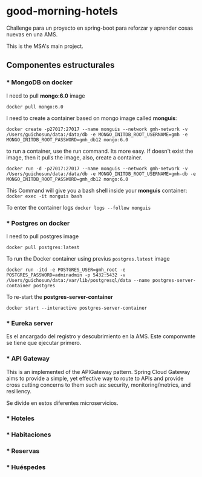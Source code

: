 # good-morning-hotels
Challenge para un proyecto en spring-boot para reforzar y aprender cosas nuevas en una AMS.

This is the MSA's main project.

## Componentes estructurales

### * MongoDB on docker

I need to pull __mongo:6.0__ image

`docker pull mongo:6.0`

I need to create a container based on mongo image called **monguis**:

`docker create -p27017:27017 --name monguis --network gmh-network -v /Users/guichosun/data:/data/db -e MONGO_INITDB_ROOT_USERNAME=gmh -e MONGO_INITDB_ROOT_PASSWORD=gmh_db12 mongo:6.0`

to run a container, use the run command. Its more easy. If doesn't exist the image, then it pulls the image, also, create a container.

`docker run -d -p27017:27017 --name monguis --network gmh-network -v /Users/guichosun/data:/data/db -e MONGO_INITDB_ROOT_USERNAME=gmh-db -e MONGO_INITDB_ROOT_PASSWORD=gmh_db12 mongo:6.0`

This Command will give you a bash shell inside your **monguis** container: 
`docker exec -it monguis bash`

To enter the container logs `docker logs --follow monguis`

### * Postgres on docker

I need to pull postgres image

`docker pull postgres:latest`

To run the Docker container using previus `postgres.latest` image 

`docker run -itd -e POSTGRES_USER=gmh_root -e POSTGRES_PASSWORD=adminadmin -p 5432:5432 -v /Users/guichosun/data:/var/lib/postgresql/data --name postgres-server-container postgres`

To re-start the **postgres-server-container**

`docker start --interactive postgres-server-container`

### * Eureka server 

Es el ancargado del registro y descubrimiento en la AMS. Este componwnte se tiene que ejecutar primero.

### * API Gateway

This is an implemented of the APIGateway pattern. Spring Cloud Gateway aims to provide a simple, yet effective way to route to APIs and provide cross cutting concerns to them such as: security, monitoring/metrics, and resiliency.

Se divide en estos diferentes microservicios.

### * Hoteles

### * Habitaciones

### * Reservas

### * Huéspedes

